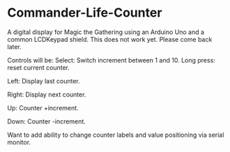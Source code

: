 # Commander-Life-Counter
A digital display for Magic the Gathering using an Arduino Uno and a common LCDKeypad shield.
This does not work yet. Please come back later.

Controls will be:
Select: Switch increment between 1 and 10. Long press: reset current counter.

Left:   Display last counter.

Right:  Display next counter.

Up:     Counter +increment.

Down:   Counter -increment.


Want to add ability to change counter labels and value positioning via serial monitor.
